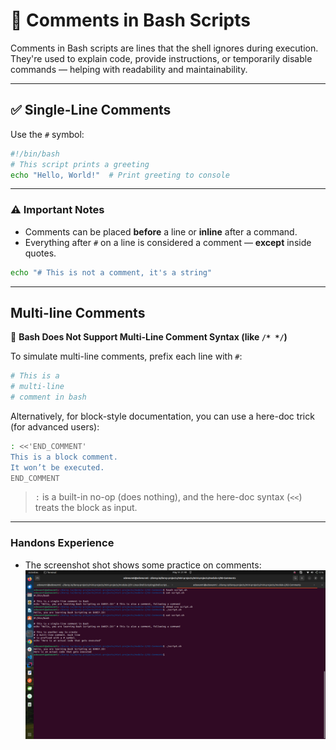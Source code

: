 # 💬 Comments in Bash Scripts

Comments in Bash scripts are lines that the shell ignores during execution. They're used to explain code, provide instructions, or temporarily disable commands — helping with readability and maintainability.

---

## ✅ **Single-Line Comments**

Use the `#` symbol:

```bash
#!/bin/bash
# This script prints a greeting
echo "Hello, World!"  # Print greeting to console
```

---

### ⚠️ **Important Notes**

- Comments can be placed **before** a line or **inline** after a command.
- Everything after `#` on a line is considered a comment — **except** inside quotes.

```bash
echo "# This is not a comment, it's a string"
```

---

## Multi-line Comments

🚫 **Bash Does Not Support Multi-Line Comment Syntax (like `/* */`)**

To simulate multi-line comments, prefix each line with `#`:

```bash
# This is a
# multi-line
# comment in bash
```

Alternatively, for block-style documentation, you can use a here-doc trick (for advanced users):

```bash
: <<'END_COMMENT'
This is a block comment.
It won’t be executed.
END_COMMENT
```

> `:` is a built-in no-op (does nothing), and the here-doc syntax (`<<`) treats the block as input.

---

### Handons Experience

- The screenshot shot shows some practice on comments:
  ![terminal](images/terminal.png)
